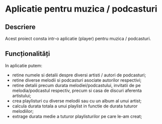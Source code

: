 # Aplicatie pentru muzica / podcasturi

## Descriere

Acest proiect consta intr-o aplicatie (player) pentru muzica / podcasturi.

## Funcționalități

In aplicatie putem:
- retine numele si detalii despre diversi artisti / autori de podcasturi;
- retine diverse melodii si podcasturi asociate autorilor respectivi;
- retine detalii precum durata melodiei/podcastului, invitatii de pe melodia/podcastul respectiv, precum si casa de discuri aferenta artistului;
- crea playlisturi cu diverse melodii sau cu un album al unui artist;
- calcula durata totala a unui playlist in functie de durata tuturor melodiilor;
- extrage durata medie a tuturor playlisturilor pe care le-am creat;
